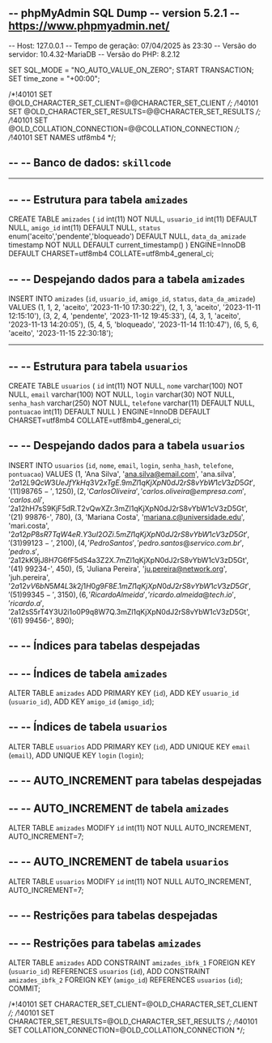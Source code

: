 -- phpMyAdmin SQL Dump
-- version 5.2.1
-- https://www.phpmyadmin.net/
--
-- Host: 127.0.0.1
-- Tempo de geração: 07/04/2025 às 23:30
-- Versão do servidor: 10.4.32-MariaDB
-- Versão do PHP: 8.2.12

SET SQL_MODE = "NO_AUTO_VALUE_ON_ZERO";
START TRANSACTION;
SET time_zone = "+00:00";


/*!40101 SET @OLD_CHARACTER_SET_CLIENT=@@CHARACTER_SET_CLIENT */;
/*!40101 SET @OLD_CHARACTER_SET_RESULTS=@@CHARACTER_SET_RESULTS */;
/*!40101 SET @OLD_COLLATION_CONNECTION=@@COLLATION_CONNECTION */;
/*!40101 SET NAMES utf8mb4 */;

--
-- Banco de dados: `skillcode`
--

-- --------------------------------------------------------

--
-- Estrutura para tabela `amizades`
--

CREATE TABLE `amizades` (
  `id` int(11) NOT NULL,
  `usuario_id` int(11) DEFAULT NULL,
  `amigo_id` int(11) DEFAULT NULL,
  `status` enum('aceito','pendente','bloqueado') DEFAULT NULL,
  `data_da_amizade` timestamp NOT NULL DEFAULT current_timestamp()
) ENGINE=InnoDB DEFAULT CHARSET=utf8mb4 COLLATE=utf8mb4_general_ci;

--
-- Despejando dados para a tabela `amizades`
--

INSERT INTO `amizades` (`id`, `usuario_id`, `amigo_id`, `status`, `data_da_amizade`) VALUES
(1, 1, 2, 'aceito', '2023-11-10 17:30:22'),
(2, 1, 3, 'aceito', '2023-11-11 12:15:10'),
(3, 2, 4, 'pendente', '2023-11-12 19:45:33'),
(4, 3, 1, 'aceito', '2023-11-13 14:20:05'),
(5, 4, 5, 'bloqueado', '2023-11-14 11:10:47'),
(6, 5, 6, 'aceito', '2023-11-15 22:30:18');

-- --------------------------------------------------------

--
-- Estrutura para tabela `usuarios`
--

CREATE TABLE `usuarios` (
  `id` int(11) NOT NULL,
  `nome` varchar(100) NOT NULL,
  `email` varchar(100) NOT NULL,
  `login` varchar(30) NOT NULL,
  `senha_hash` varchar(250) NOT NULL,
  `telefone` varchar(11) DEFAULT NULL,
  `pontuacao` int(11) DEFAULT NULL
) ENGINE=InnoDB DEFAULT CHARSET=utf8mb4 COLLATE=utf8mb4_general_ci;

--
-- Despejando dados para a tabela `usuarios`
--

INSERT INTO `usuarios` (`id`, `nome`, `email`, `login`, `senha_hash`, `telefone`, `pontuacao`) VALUES
(1, 'Ana Silva', 'ana.silva@email.com', 'ana.silva', '$2a$12$L9QcW3UeJfYkHq3V2xTgE.9mZl1qKjXpN0dJ2rS8vYbW1cV3zD5Gt', '(11) 98765-', 1250),
(2, 'Carlos Oliveira', 'carlos.oliveira@empresa.com', 'carlos.oli', '$2a$12$hH7sS9KjF5dR.T2vQwXZr.3mZl1qKjXpN0dJ2rS8vYbW1cV3zD5Gt', '(21) 99876-', 780),
(3, 'Mariana Costa', 'mariana.c@universidade.edu', 'mari.costa', '$2a$12$pP8sR7TqW4eR.Y3uI2OZi.5mZl1qKjXpN0dJ2rS8vYbW1cV3zD5Gt', '(31) 99123-', 2100),
(4, 'Pedro Santos', 'pedro.santos@servico.com.br', 'pedro.s', '$2a$12$kK9jJ8H7G6fF5dS4a3Z2X.7mZl1qKjXpN0dJ2rS8vYbW1cV3zD5Gt', '(41) 99234-', 450),
(5, 'Juliana Pereira', 'ju.pereira@network.org', 'juh.pereira', '$2a$12$vV6bN5M4L3k2j1H0g9F8E.1mZl1qKjXpN0dJ2rS8vYbW1cV3zD5Gt', '(51) 99345-', 3150),
(6, 'Ricardo Almeida', 'ricardo.almeida@tech.io', 'ricardo.a', '$2a$12$sS5rT4Y3U2i1o0P9q8W7Q.3mZl1qKjXpN0dJ2rS8vYbW1cV3zD5Gt', '(61) 99456-', 890);

--
-- Índices para tabelas despejadas
--

--
-- Índices de tabela `amizades`
--
ALTER TABLE `amizades`
  ADD PRIMARY KEY (`id`),
  ADD KEY `usuario_id` (`usuario_id`),
  ADD KEY `amigo_id` (`amigo_id`);

--
-- Índices de tabela `usuarios`
--
ALTER TABLE `usuarios`
  ADD PRIMARY KEY (`id`),
  ADD UNIQUE KEY `email` (`email`),
  ADD UNIQUE KEY `login` (`login`);

--
-- AUTO_INCREMENT para tabelas despejadas
--

--
-- AUTO_INCREMENT de tabela `amizades`
--
ALTER TABLE `amizades`
  MODIFY `id` int(11) NOT NULL AUTO_INCREMENT, AUTO_INCREMENT=7;

--
-- AUTO_INCREMENT de tabela `usuarios`
--
ALTER TABLE `usuarios`
  MODIFY `id` int(11) NOT NULL AUTO_INCREMENT, AUTO_INCREMENT=7;

--
-- Restrições para tabelas despejadas
--

--
-- Restrições para tabelas `amizades`
--
ALTER TABLE `amizades`
  ADD CONSTRAINT `amizades_ibfk_1` FOREIGN KEY (`usuario_id`) REFERENCES `usuarios` (`id`),
  ADD CONSTRAINT `amizades_ibfk_2` FOREIGN KEY (`amigo_id`) REFERENCES `usuarios` (`id`);
COMMIT;

/*!40101 SET CHARACTER_SET_CLIENT=@OLD_CHARACTER_SET_CLIENT */;
/*!40101 SET CHARACTER_SET_RESULTS=@OLD_CHARACTER_SET_RESULTS */;
/*!40101 SET COLLATION_CONNECTION=@OLD_COLLATION_CONNECTION */;
